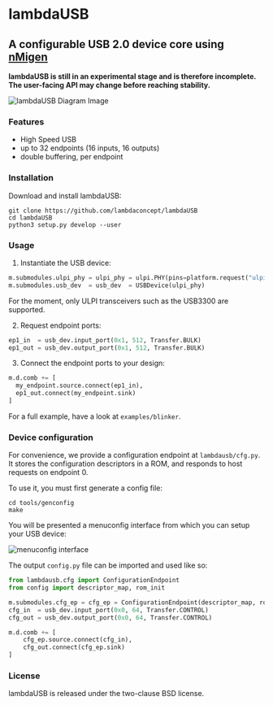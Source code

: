 # lambdaUSB

## A configurable USB 2.0 device core using [nMigen](https://github.com/m-labs/nmigen)

**lambdaUSB is still in an experimental stage and is therefore incomplete. The user-facing API may change before reaching stability.**

![lambdaUSB Diagram Image](doc/diagram.png)

### Features

* High Speed USB
* up to 32 endpoints (16 inputs, 16 outputs)
* double buffering, per endpoint

### Installation

Download and install lambdaUSB:

    git clone https://github.com/lambdaconcept/lambdaUSB
    cd lambdaUSB
    python3 setup.py develop --user

### Usage

1. Instantiate the USB device:

```python
m.submodules.ulpi_phy = ulpi_phy = ulpi.PHY(pins=platform.request("ulpi", 0))
m.submodules.usb_dev  = usb_dev  = USBDevice(ulpi_phy)
```

For the moment, only ULPI transceivers such as the USB3300 are supported.

2. Request endpoint ports:

```python
ep1_in  = usb_dev.input_port(0x1, 512, Transfer.BULK)
ep1_out = usb_dev.output_port(0x1, 512, Transfer.BULK)
```

3. Connect the endpoint ports to your design:

```python
m.d.comb += [
  my_endpoint.source.connect(ep1_in),
  ep1_out.connect(my_endpoint.sink)
]
```

For a full example, have a look at `examples/blinker`.

### Device configuration

For convenience, we provide a configuration endpoint at `lambdausb/cfg.py`.
It stores the configuration descriptors in a ROM, and responds to host requests on endpoint 0.

To use it, you must first generate a config file:
```
cd tools/genconfig
make
```

You will be presented a menuconfig interface from which you can setup your USB device:

![menuconfig interface](doc/menuconfig.png)

The output `config.py` file can be imported and used like so:

```python
from lambdausb.cfg import ConfigurationEndpoint
from config import descriptor_map, rom_init

m.submodules.cfg_ep = cfg_ep = ConfigurationEndpoint(descriptor_map, rom_init)
cfg_in  = usb_dev.input_port(0x0, 64, Transfer.CONTROL)
cfg_out = usb_dev.output_port(0x0, 64, Transfer.CONTROL)

m.d.comb += [
    cfg_ep.source.connect(cfg_in),
    cfg_out.connect(cfg_ep.sink)
]
```

### License

lambdaUSB is released under the two-clause BSD license.
